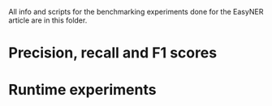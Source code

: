 All info and scripts for the benchmarking experiments done for the EasyNER article are in this folder.

# Precision, recall and F1 scores


# Runtime experiments
